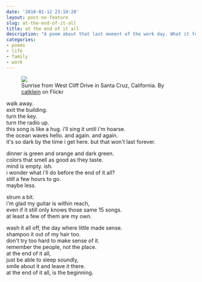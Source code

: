 ```yaml
---
date: '2010-01-12 23:10:20'
layout: post-no-feature
slug: at-the-end-of-it-all
title: at the end of it all
description: "A poem about that last moment of the work day. What it feels like and that big question that always arises from it."
categories:
- poems
- life
- family
- work
---
```


<figure>
  <img src="http://farm5.staticflickr.com/4004/4257166586_213ac69e7f_b.jpg">
  <figcaption>Sunrise from West Cliff Drive in Santa Cruz, California. By <a href="http://www.flickr.com/photos/catklein/">catklein</a> on Flickr</figcaption>
</figure>

walk away.  
exit the building.  
turn the key.  
turn the radio up.  
this song is like a hug. i'll sing it until i'm hoarse.  
the ocean waves hello. and again. and again.  
it's so dark by the time i get here. but that won't last forever.

dinner is green and orange and dark green.  
colors that smell as good as they taste.  
mind is empty. ish.  
i wonder what i'll do before the end of it all?  
still a few hours to go.  
maybe less.

strum a bit.  
i'm glad my guitar is within reach,  
even if it still only knows those same 15 songs.  
at least a few of them are my own.

wash it all off, the day where little made sense.  
shampoo it out of my hair too.  
don't try too hard to make sense of it.  
remember the people, not the place.  
at the end of it all,  
just be able to sleep soundly,  
smile about it and leave it there.  
at the end of it all, is the beginning.
